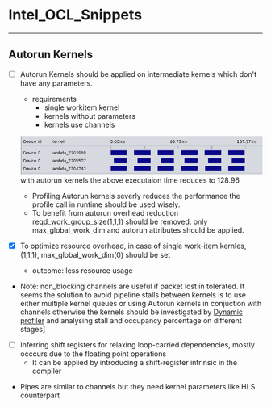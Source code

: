 # Intel_OCL_Snippets
***
## Autorun Kernels
- [ ] Autorun Kernels should be applied on intermediate kernels which don't have any parameters.
  - requirements
    - single workitem kernel
    - kernels without parameters
    - kernels use channels
    
  ![With command queue](filter_chain.png "Filter chain")
   with autorun kernels the above executaion time reduces to 128.96
  - Profiling Autorun kernels severly reduces the performance the profile call in runtime should be used wisely.
  - To benefit from autorun overhead reduction reqd_work_group_size(1,1,1) should be removed. only max_global_work_dim and autorun attributes should be applied.
 
- [x] To optimize resource overhead, in case of single work-item kernles, (1,1,1), max_global_work_dim(0) should be set
  - outcome: less resource usage
* Note: non_blocking channels are useful if packet lost in tolerated.
It seems the solution to avoid pipeline stalls between kernels is to use either multiple kernel queues or using Autorun kernels in conjuction with channels otherwise the kernels should be investigated by [Dynamic profiler](https://www.intel.com/content/www/us/en/programmable/documentation/mwh1391807516407.html#vcg1470763338276) and analysing stall and occupancy percentage on different stages]
- [ ] Inferring shift registers for relaxing loop-carried dependencies, mostly occcurs due to the floating point operations
  - It can be applied by introducing a shift-register intrinsic in the compiler 
  
-  Pipes are similar to channels but they need kernel parameters like HLS counterpart

